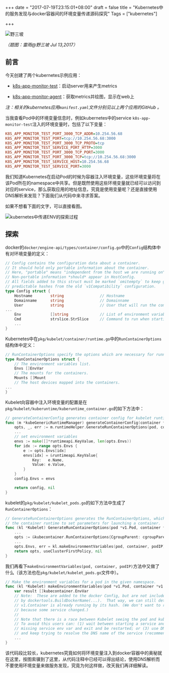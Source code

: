 +++
date = "2017-07-19T23:15:01+08:00"
draft = false
title = "Kubernetes中的服务发现与docker容器间的环境变量传递源码探究"
Tags = ["kubernetes"]

+++

![野三坡](http://olz1di9xf.bkt.clouddn.com/20170713077.jpg)

*（题图：雷雨@野三坡  Jul 13,2017）*

## 前言

今天创建了两个kubernetes示例应用：

- [k8s-app-monitor-test](https://github.com/rootsongjc/k8s-app-monitor-test)：启动server用来产生metrics


- [k8s-app-monitor-agent](https://github.com/rootsongjc/k8s-app-monitor-agent)：获取metrics并绘图，显示在web上

*注：相关的kubernetes应用`manifest.yaml`文件分别见以上两个应用的GitHub 。*

当我查看Pod中的环境变量信息时，例如kubernetes中的service `k8s-app-monitor-test`注入的环境变量时，包括了以下变量：

```ini
K8S_APP_MONITOR_TEST_PORT_3000_TCP_ADDR=10.254.56.68
K8S_APP_MONITOR_TEST_PORT=tcp://10.254.56.68:3000
K8S_APP_MONITOR_TEST_PORT_3000_TCP_PROTO=tcp
K8S_APP_MONITOR_TEST_SERVICE_PORT_HTTP=3000
K8S_APP_MONITOR_TEST_PORT_3000_TCP_PORT=3000
K8S_APP_MONITOR_TEST_PORT_3000_TCP=tcp://10.254.56.68:3000
K8S_APP_MONITOR_TEST_SERVICE_HOST=10.254.56.68
K8S_APP_MONITOR_TEST_SERVICE_PORT=3000
```

我们知道Kubernetes在启动Pod的时候为容器注入环境变量，这些环境变量将在该Pod所在的namespace中共享。但是既然使用这些环境变量就已经可以访问到对应的service，那么获取应用的地址信息，究竟是使用变量呢？还是直接使用DNS解析来发现？下面我们从代码中来寻求答案。

如果不想看下面的文字，可以直接看图。

![kubernetes中传递ENV的探索过程](http://olz1di9xf.bkt.clouddn.com/kubernetes-service-discovery-with-dns-or-env.png)

## 探索

docker的`docker/engine-api/types/container/config.go`中的`Config`结构体中有对环境变量的定义：

```Go
// Config contains the configuration data about a container.
// It should hold only portable information about the container.
// Here, "portable" means "independent from the host we are running on".
// Non-portable information *should* appear in HostConfig.
// All fields added to this struct must be marked `omitempty` to keep getting
// predictable hashes from the old `v1Compatibility` configuration.
type Config struct {
	Hostname        string                // Hostname
	Domainname      string                // Domainname
	User            string                // User that will run the command(s) inside the container
...
	Env             []string              // List of environment variable to set in the container
	Cmd             strslice.StrSlice     // Command to run when starting the container
	...
}
```

Kubernetes中在`pkg/kubelet/container/runtime.go`中的`RunContainerOptions`结构体中定义：

```go
// RunContainerOptions specify the options which are necessary for running containers
type RunContainerOptions struct {
	// The environment variables list.
	Envs []EnvVar
  	// The mounts for the containers.
	Mounts []Mount
	// The host devices mapped into the containers.
...
}
```

Kubelet向容器中注入环境变量的配置是在`pkg/kubelet/kuberuntime/kuberuntime_container.go`的如下方法中：

```Go
// generateContainerConfig generates container config for kubelet runtime v1.
func (m *kubeGenericRuntimeManager) generateContainerConfig(container *v1.Container, pod *v1.Pod, restartCount int, podIP, imageRef string) (*runtimeapi.ContainerConfig, error) {
    opts, _, err := m.runtimeHelper.GenerateRunContainerOptions(pod, container, podIP)
    ...
	// set environment variables
	envs := make([]*runtimeapi.KeyValue, len(opts.Envs))
	for idx := range opts.Envs {
		e := opts.Envs[idx]
		envs[idx] = &runtimeapi.KeyValue{
			Key:   e.Name,
			Value: e.Value,
		}
	}
	config.Envs = envs

	return config, nil
}
```

kubelet的`pkg/kubelet/kubelet_pods.go`的如下方法中生成了`RunContainerOptions`：

```Go
// GenerateRunContainerOptions generates the RunContainerOptions, which can be used by
// the container runtime to set parameters for launching a container.
func (kl *Kubelet) GenerateRunContainerOptions(pod *v1.Pod, container *v1.Container, podIP string) (*kubecontainer.RunContainerOptions, bool, error) {
	...
	opts := &kubecontainer.RunContainerOptions{CgroupParent: cgroupParent}
	...
	opts.Envs, err = kl.makeEnvironmentVariables(pod, container, podIP)
    return opts, useClusterFirstPolicy, nil
}
```

我们再看下`makeEnvironmentVariables(pod, container, podIP)`方法中又做了什么（该方法也在`pkg/kubelet/kubelet_pods.go`文件中）。

```Go
// Make the environment variables for a pod in the given namespace.
func (kl *Kubelet) makeEnvironmentVariables(pod *v1.Pod, container *v1.Container, podIP string) ([]kubecontainer.EnvVar, error) {
	var result []kubecontainer.EnvVar
	// Note:  These are added to the docker Config, but are not included in the checksum computed
	// by dockertools.BuildDockerName(...).  That way, we can still determine whether an
	// v1.Container is already running by its hash. (We don't want to restart a container just
	// because some service changed.)
	//
	// Note that there is a race between Kubelet seeing the pod and kubelet seeing the service.
	// To avoid this users can: (1) wait between starting a service and starting; or (2) detect
	// missing service env var and exit and be restarted; or (3) use DNS instead of env vars
	// and keep trying to resolve the DNS name of the service (recommended).
	...
}
```

该代码段比较长，kubernetes究竟如何将环境变量注入到docker容器中的奥秘就在这里，按图索骥到了这里，从代码注释中已经可以得出结论，使用DNS解析而不要使用环境变量来做服务发现，究竟为何这样做，改天我们再详细解读。